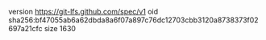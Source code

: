 version https://git-lfs.github.com/spec/v1
oid sha256:bf47055ab6a62dbda8a6f07a897c76dc12703cbb3120a8738373f02697a21cfc
size 1630
